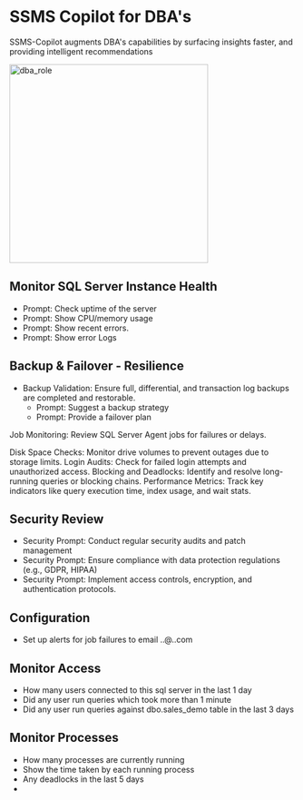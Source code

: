 # SSMS Copilot for DBA's

SSMS-Copilot augments DBA's capabilities by surfacing insights faster, and providing intelligent recommendations

<img width="350" height="350" alt="dba_role" src="https://github.com/user-attachments/assets/db32c6c1-e845-4fe6-98bc-2894bad7dca5" />


## Monitor SQL Server Instance Health

* Prompt: Check uptime of the server
* Prompt: Show  CPU/memory usage
* Prompt: Show recent errors.  
* Prompt: Show error Logs

## Backup & Failover - Resilience
* Backup Validation: Ensure full, differential, and transaction log backups are completed and restorable.
    * Prompt: Suggest a backup strategy
    * Prompt: Provide a failover plan

Job Monitoring: Review SQL Server Agent jobs for failures or delays.

Disk Space Checks: Monitor drive volumes to prevent outages due to storage limits.
Login Audits: Check for failed login attempts and unauthorized access.
Blocking and Deadlocks: Identify and resolve long-running queries or blocking chains.
Performance Metrics: Track key indicators like query execution time, index usage, and wait stats.

## Security Review
* Security Prompt: Conduct regular security audits and patch management
* Security Prompt: Ensure compliance with data protection regulations (e.g., GDPR, HIPAA)
* Security Prompt: Implement access controls, encryption, and authentication protocols.

## Configuration
* Set up alerts for job failures to email ..@..com

## Monitor Access
* How many users connected to this sql server in the last 1 day
* Did any user run queries which took more than 1 minute
* Did any user run queries against dbo.sales_demo table in the last 3 days

## Monitor Processes
* How many processes are currently running
* Show the time taken by each running process
* Any deadlocks in the last 5 days
* 
